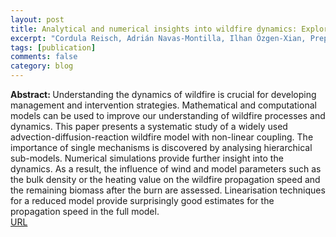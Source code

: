 ```yaml
---
layout: post
title: Analytical and numerical insights into wildfire dynamics: Exploring the advection-diffusion-reaction model
excerpt: "Cordula Reisch, Adrián Navas-Montilla, Ilhan Özgen-Xian, Preprint on arXiv 	arXiv:2307.16174 (2023)"
tags: [publication]
comments: false
category: blog
---
```


<b>Abstract: </b>Understanding the dynamics of wildfire is crucial for developing management and intervention strategies. Mathematical and computational models can be used to improve our understanding of wildfire processes and dynamics. This paper presents a systematic study of a widely used advection-diffusion-reaction wildfire model with non-linear coupling. The importance of single mechanisms is discovered by analysing hierarchical sub-models. Numerical simulations provide further insight into the dynamics. As a result, the influence of wind and model parameters such as the bulk density or the heating value on the wildfire propagation speed and the remaining biomass after the burn are assessed. Linearisation techniques for a reduced model provide surprisingly good estimates for the propagation speed in the full model.<br>
<a href="https://doi.org/10.48550/arXiv.2307.16174">URL</a>

